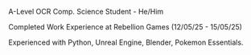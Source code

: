 A-Level OCR Comp. Science Student - He/Him

Completed Work Experience at Rebellion Games (12/05/25 - 15/05/25)

Experienced with Python, Unreal Engine, Blender, Pokemon Essentials.
<!---
Traveller137/Traveller137 is a ✨ special ✨ repository because its `README.md` (this file) appears on your GitHub profile.
You can click the Preview link to take a look at your changes.
--->
